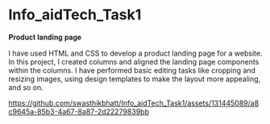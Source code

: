 # Info_aidTech_Task1
𝐏𝐫𝐨𝐝𝐮𝐜𝐭 𝐥𝐚𝐧𝐝𝐢𝐧𝐠 𝐩𝐚𝐠𝐞

I have used HTML and CSS to develop a product landing page for a website. In this project, I created columns and aligned the landing page components within the columns. I have performed basic editing tasks like cropping and resizing images, using design templates to make the layout more appealing, and so on.

https://github.com/swasthikbhatt/Info_aidTech_Task1/assets/131445089/a8c9645a-85b3-4a67-8a87-2d22279839bb

